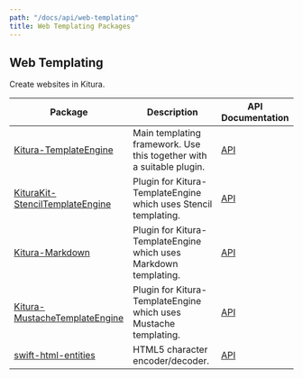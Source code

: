 ```yaml
---
path: "/docs/api/web-templating"
title: Web Templating Packages
---
```


## Web Templating

 Create websites in Kitura.

 | Package      | Description | API Documentation |
 | ----------- | ----------- | ------- |
 | [Kitura-TemplateEngine](https://github.com/Kitura-Next/Kitura-TemplateEngine)      | Main templating framework. Use this together with a suitable plugin. | [API](https://ibm-swift.github.io/Kitura-TemplateEngine/) |
 | [KituraKit-StencilTemplateEngine](https://github.com/Kitura-Next/Kitura-StencilTemplateEngine) | Plugin for Kitura-TemplateEngine which uses Stencil templating. | [API](https://ibm-swift.github.io/Kitura-StencilTemplateEngine/) |
 | [Kitura-Markdown](https://github.com/Kitura-Next/Kitura-Markdown) | Plugin for Kitura-TemplateEngine which uses Markdown templating. | [API](https://ibm-swift.github.io/Kitura-Markdown/) |
 | [Kitura-MustacheTemplateEngine](https://github.com/Kitura-Next/Kitura-MustacheTemplateEngine) | Plugin for Kitura-TemplateEngine which uses Mustache templating. | [API](https://ibm-swift.github.io/Kitura-MustacheTemplateEngine/) |
 | [swift-html-entities](https://github.com/Kitura-Next/swift-html-entities) | HTML5 character encoder/decoder. | [API](https://ibm-swift.github.io/swift-html-entities/) |
